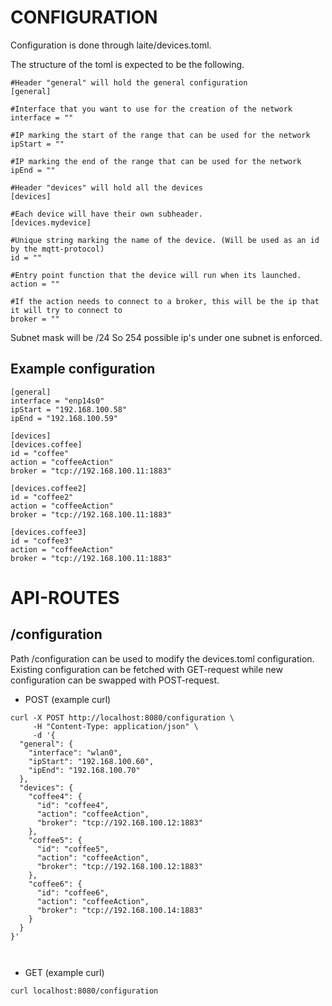 # CONFIGURATION

Configuration is done through laite/devices.toml.

The structure of the toml is expected to be the following.

```
#Header "general" will hold the general configuration
[general]

#Interface that you want to use for the creation of the network
interface = ""  

#IP marking the start of the range that can be used for the network
ipStart = "" 

#IP marking the end of the range that can be used for the network
ipEnd = ""  

#Header "devices" will hold all the devices 
[devices]

#Each device will have their own subheader.
[devices.mydevice]

#Unique string marking the name of the device. (Will be used as an id by the mqtt-protocol)
id = "" 

#Entry point function that the device will run when its launched.
action = ""

#If the action needs to connect to a broker, this will be the ip that it will try to connect to
broker = ""
```

Subnet mask will be /24 
So 254 possible ip's under one subnet is enforced.

## Example configuration

```
[general]
interface = "enp14s0" 
ipStart = "192.168.100.58" 
ipEnd = "192.168.100.59"  

[devices]
[devices.coffee]
id = "coffee"
action = "coffeeAction"
broker = "tcp://192.168.100.11:1883"

[devices.coffee2]
id = "coffee2"
action = "coffeeAction"
broker = "tcp://192.168.100.11:1883"

[devices.coffee3]
id = "coffee3"
action = "coffeeAction"
broker = "tcp://192.168.100.11:1883"
```


# API-ROUTES

## /configuration

Path /configuration can be used to modify the devices.toml configuration.
Existing configuration can be fetched with GET-request while new configuration can be swapped with POST-request.

* POST (example curl)
```
curl -X POST http://localhost:8080/configuration \
     -H "Content-Type: application/json" \
     -d '{
  "general": {
    "interface": "wlan0",
    "ipStart": "192.168.100.60",
    "ipEnd": "192.168.100.70"
  },
  "devices": {
    "coffee4": {
      "id": "coffee4",
      "action": "coffeeAction",
      "broker": "tcp://192.168.100.12:1883"
    },
    "coffee5": {
      "id": "coffee5",
      "action": "coffeeAction",
      "broker": "tcp://192.168.100.12:1883"
    },
    "coffee6": {
      "id": "coffee6",
      "action": "coffeeAction",
      "broker": "tcp://192.168.100.14:1883"
    }
  }
}'



```
* GET (example curl)

``` 
curl localhost:8080/configuration
```

